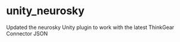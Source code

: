 unity_neurosky
==============

Updated the neurosky Unity plugin to work with the latest ThinkGear Connector JSON
